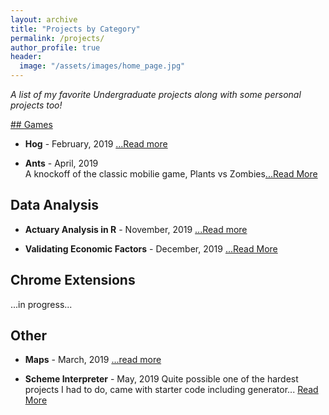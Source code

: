 ```yaml
---
layout: archive
title: "Projects by Category"
permalink: /projects/
author_profile: true
header:
  image: "/assets/images/home_page.jpg"
---
```


*A list of my favorite Undergraduate projects along with some personal projects too!*

<span style="text-decoration: underline"> ## Games </span>

+ **Hog** - February, 2019
[...Read more](https://poptropicaman52.github.io/hog/)

+ **Ants** - April, 2019 <br/>
A knockoff of the classic mobilie game, Plants vs Zombies[...Read More](https://poptropicaman52.github.io/ants/)

## Data Analysis

+ **Actuary Analysis in R** - November, 2019
[...Read more](https://poptropicaman52.github.io/claims/)

+ **Validating Economic Factors** - December, 2019
[...Read More](https://www.overleaf.com/read/rhfdrkgkzpzx)

## Chrome Extensions

...in progress...

## Other

+ **Maps** - March, 2019
[...read more](https://poptropicaman52.github.io/maps/)

+ **Scheme Interpreter** - May, 2019
Quite possible one of the hardest projects I had to do, came with starter code including generator...
[Read More](https://poptropicaman52.github.io/scheme_interpreter/)



